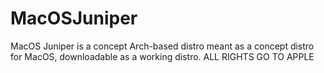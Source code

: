 # MacOSJuniper
MacOS Juniper is a concept Arch-based distro meant as a concept distro for MacOS, downloadable as a working distro. ALL RIGHTS GO TO APPLE
